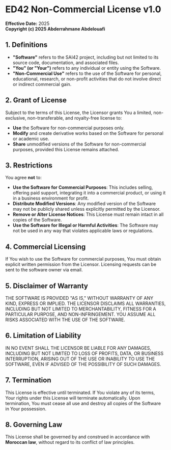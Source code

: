 
# **ED42 Non-Commercial License v1.0**  

**Effective Date:** 2025  
**Copyright (c) 2025 Abderrahmane Abdelouafi**  

## **1. Definitions**  
- **"Software"** refers to the SAI42 project, including but not limited to its source code, documentation, and associated files.  
- **"You" (or "Your")** refers to any individual or entity using the Software.  
- **"Non-Commercial Use"** refers to the use of the Software for personal, educational, research, or non-profit activities that do not involve direct or indirect commercial gain.  

## **2. Grant of License**  
Subject to the terms of this License, the Licensor grants You a limited, non-exclusive, non-transferable, and royalty-free license to:  
- **Use** the Software for non-commercial purposes only.  
- **Modify** and create derivative works based on the Software for personal or academic use.  
- **Share** unmodified versions of the Software for non-commercial purposes, provided this License remains attached.  

## **3. Restrictions**  
You agree **not** to:  
- **Use the Software for Commercial Purposes**: This includes selling, offering paid support, integrating it into a commercial product, or using it in a business environment for profit.  
- **Distribute Modified Versions**: Any modified version of the Software may not be publicly shared unless explicitly permitted by the Licensor.  
- **Remove or Alter License Notices**: This License must remain intact in all copies of the Software.  
- **Use the Software for Illegal or Harmful Activities**: The Software may not be used in any way that violates applicable laws or regulations.  

## **4. Commercial Licensing**  
If You wish to use the Software for commercial purposes, You must obtain explicit written permission from the Licensor. Licensing requests can be sent to the software owner via email.  

## **5. Disclaimer of Warranty**  
THE SOFTWARE IS PROVIDED "AS IS," WITHOUT WARRANTY OF ANY KIND, EXPRESS OR IMPLIED. THE LICENSOR DISCLAIMS ALL WARRANTIES, INCLUDING BUT NOT LIMITED TO MERCHANTABILITY, FITNESS FOR A PARTICULAR PURPOSE, AND NON-INFRINGEMENT. YOU ASSUME ALL RISKS ASSOCIATED WITH THE USE OF THE SOFTWARE.  

## **6. Limitation of Liability**  
IN NO EVENT SHALL THE LICENSOR BE LIABLE FOR ANY DAMAGES, INCLUDING BUT NOT LIMITED TO LOSS OF PROFITS, DATA, OR BUSINESS INTERRUPTION, ARISING OUT OF THE USE OR INABILITY TO USE THE SOFTWARE, EVEN IF ADVISED OF THE POSSIBILITY OF SUCH DAMAGES.  

## **7. Termination**  
This License is effective until terminated. If You violate any of its terms, Your rights under this License will terminate automatically. Upon termination, You must cease all use and destroy all copies of the Software in Your possession.  

## **8. Governing Law**  
This License shall be governed by and construed in accordance with **Moroccan law**, without regard to its conflict of law principles.  
